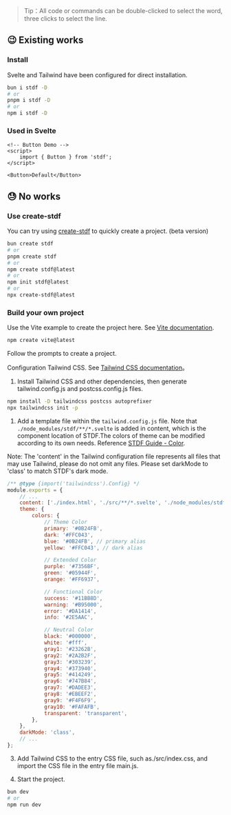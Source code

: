 > Tip：All code or commands can be double-clicked to select the word, three clicks to select the line.

## 😉 Existing works

### Install

Svelte and Tailwind have been configured for direct installation.

```bash
bun i stdf -D
# or
pnpm i stdf -D
# or
npm i stdf -D
```

### Used in Svelte

```svelte
<!-- Button Demo -->
<script>
	import { Button } from 'stdf';
</script>

<Button>Default</Button>
```

## 😓 No works

### Use create-stdf

You can try using [create-stdf](https://www.npmjs.com/package/create-stdf) to quickly create a project. (beta version)

```bash
bun create stdf
# or
pnpm create stdf
# or
npm create stdf@latest
# or
npm init stdf@latest
# or
npx create-stdf@latest
```

### Build your own project

Use the Vite example to create the project here. See [Vite documentation](https://vitejs.dev/guide/#scaffolding-your-first-vite-project).

```sh
npm create vite@latest
```

Follow the prompts to create a project.

Configuration Tailwind CSS. See [Tailwind CSS documentation](https://tailwindcss.com/docs/guides/vite)。

1. Install Tailwind CSS and other dependencies, then generate tailwind.config.js and postcss.config.js files.

```sh
npm install -D tailwindcss postcss autoprefixer
npx tailwindcss init -p
```

1. Add a template file within the `tailwind.config.js` file. Note that `./node_modules/stdf/**/*.svelte` is added in content, which is the component location of STDF.The colors of theme can be modified according to its own needs. Reference [STDF Guide - Color](/#/Guide?nav=color).

Note: The 'content' in the Tailwind configuration file represents all files that may use Tailwind, please do not omit any files. Please set darkMode to 'class' to match STDF's dark mode.

```javascript
/** @type {import('tailwindcss').Config} */
module.exports = {
	// ...
	content: ['./index.html', './src/**/*.svelte', './node_modules/stdf/**/*.svelte'],
	theme: {
		colors: {
			// Theme Color
			primary: '#0B24FB',
			dark: '#FFC043',
			blue: '#0B24FB', // primary alias
			yellow: '#FFC043', // dark alias

			// Extended Color
			purple: '#7356BF',
			green: '#05944F',
			orange: '#FF6937',

			// Functional Color
			success: '#11BB8D',
			warning: '#B95000',
			error: '#DA1414',
			info: '#2E5AAC',

			// Neutral Color
			black: '#000000',
			white: '#fff',
			gray1: '#23262B',
			gray2: '#2A2B2F',
			gray3: '#303239',
			gray4: '#373940',
			gray5: '#414249',
			gray6: '#747B84',
			gray7: '#DADEE3',
			gray8: '#EBEEF2',
			gray9: '#F4F6F9',
			gray10: '#FAFAFB',
			transparent: 'transparent',
		},
	},
	darkMode: 'class',
	// ...
};
```

3. Add Tailwind CSS to the entry CSS file, such as./src/index.css, and import the CSS file in the entry file main.js.

4. Start the project.

```sh
bun dev
# or
npm run dev
```
